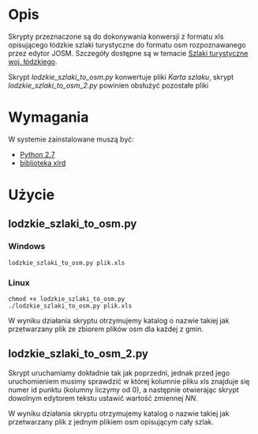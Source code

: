 # Opis

Skrypty przeznaczone są do dokonywania konwersji z formatu xls opisującego łódzkie szlaki turystyczne do formatu osm rozpoznawanego przez edytor JOSM. Szczegóły dostępne są w temacie [Szlaki turystyczne woj. łódzkiego](http://forum.openstreetmap.org/viewtopic.php?id=14754). 

Skrypt *lodzkie_szlaki_to_osm.py* konwertuje pliki *Karta szlaku*, skrypt *lodzkie_szlaki_to_osm_2.py* powinien obsłużyć pozostałe pliki

# Wymagania

W systemie zainstalowane muszą być:

* [Python 2.7](http://python.org/)
* [biblioteka xlrd](http://pypi.python.org/pypi/xlrd)

# Użycie

## lodzkie_szlaki_to_osm.py

### Windows

    lodzkie_szlaki_to_osm.py plik.xls

### Linux

    chmod +x lodzkie_szlaki_to_osm.py
    ./lodzkie_szlaki_to_osm.py plik.xls

W wyniku działania skryptu otrzymujemy katalog o nazwie takiej jak przetwarzany plik ze zbiorem plików osm dla każdej z gmin.

## lodzkie_szlaki_to_osm_2.py

Skrypt uruchamiamy dokładnie tak jak poprzedni, jednak przed jego uruchomieniem musimy sprawdzić w której kolumnie pliku xls znajduje się numer id punktu (kolumny liczymy od 0), a następnie otwierając skrypt dowolnym edytorem tekstu ustawić wartość zmiennej *NN*.

W wyniku działania skryptu otrzymujemy katalog o nazwie takiej jak przetwarzany plik z jednym plikiem osm opisującym cały szlak.
